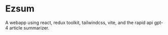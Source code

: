 # Ezsum
A webapp using react, redux toolkit, tailwindcss, vite, and the rapid api gpt-4 article summarizer.
